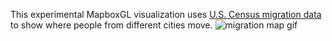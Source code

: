 This experimental MapboxGL visualization uses [U.S. Census migration data](https://www.census.gov/data/tables/2015/demo/geographic-mobility/metro-to-metro-migration.html) to show where people from different cities move.
![migration map gif](https://cdn.rawgit.com/benmatheson/migrationMap/af53da87/data/gifs/ezgif-2-e70ad0e779samll.gif)
